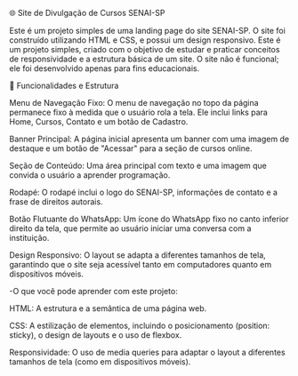 🌐 Site de Divulgação de Cursos SENAI-SP


Este é um projeto simples de uma landing page do site SENAI-SP. O site foi construído utilizando HTML e CSS, e possui um design responsivo.
Este é um projeto simples, criado com o objetivo de estudar e praticar conceitos de responsividade e a estrutura básica de um site. O site não
é funcional; ele foi desenvolvido apenas para fins educacionais.

🔗 Funcionalidades e Estrutura


Menu de Navegação Fixo: O menu de navegação no topo da página permanece fixo à medida que o usuário rola a tela. Ele inclui links para Home, Cursos, Contato e um botão de Cadastro.

Banner Principal: A página inicial apresenta um banner com uma imagem de destaque e um botão de "Acessar" para a seção de cursos online.

Seção de Conteúdo: Uma área principal com texto e uma imagem que convida o usuário a aprender programação.

Rodapé: O rodapé inclui o logo do SENAI-SP, informações de contato e a frase de direitos autorais.

Botão Flutuante do WhatsApp: Um ícone do WhatsApp fixo no canto inferior direito da tela, que permite ao usuário iniciar uma conversa com a instituição.

Design Responsivo: O layout se adapta a diferentes tamanhos de tela, garantindo que o site seja acessível tanto em computadores quanto em dispositivos móveis.


-O que você pode aprender com este projeto:

HTML: A estrutura e a semântica de uma página web.

CSS: A estilização de elementos, incluindo o posicionamento (position: sticky), o design de layouts e o uso de flexbox.

Responsividade: O uso de media queries para adaptar o layout a diferentes tamanhos de tela (como em dispositivos móveis).
